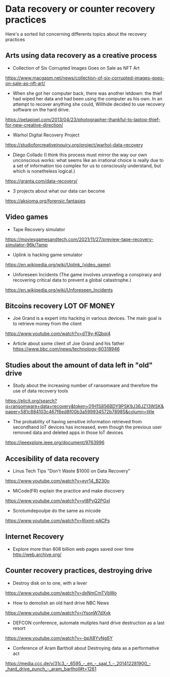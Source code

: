 # Data recovery or counter recovery practices

Here's a sorted list concerning differents topics about the recovery practices

## Arts using data recovery as a creative process

- Collection of Six Corrupted Images Goes on Sale as NFT Art

https://www.macgasm.net/news/collection-of-six-corrupted-images-goes-on-sale-as-nft-art/


- When she got her computer back, there was another letdown: the thief had wiped her data and had been using the computer as his own. In an attempt to recover anything she could, Willhide decided to use recovery software on the hard drive.

https://petapixel.com/2013/04/23/photographer-thankful-to-laptop-thief-for-new-creative-direction/

- Warhol Digital Recovery Project

https://studioforcreativeinquiry.org/project/warhol-data-recovery

- Diego Collado (I think this process must mirror the way our own unconscious works: what seems like an irrational choice is really due to a set of information too complex for us to consciously understand, but which is nonetheless logical.)

https://granta.com/data-recovery/

- 3 projects about what our data can become

https://aksioma.org/forensic.fantasies

## Video games

- Tape Recovery simulator

https://moviesgamesandtech.com/2021/11/27/preview-tape-recovery-simulator-96k/?amp

- Uplink is hacking game simulator

https://en.wikipedia.org/wiki/Uplink_(video_game)

- Unforeseen Incidents (The game involves unraveling a conspiracy and recovering critical data to prevent a global catastrophe.)

https://en.wikipedia.org/wiki/Unforeseen_Incidents

## Bitcoins recovery LOT OF MONEY

- Joe Grand is a expert into hacking in various devices. The main goal is to retrieve money from the client

https://www.youtube.com/watch?v=dT9y-KQbqi4

- Article about some client of Joe Grand and his father 
https://www.bbc.com/news/technology-60318946

## Studies about the amount of data left in "old" drive

- Study about the increasing number of ransomware and therefore the use of data recovery tools

https://elicit.org/search?q=ransomware+data+recovery&token=01H1S856BDY9PSK9J36JZ13WSK&paper=581c884103c467f6ed8f00b3a599934572b78985&column=title


- The probability of having sensitive information retrieved from secondhand IoT devices has increased, even though the previous user removed data and deleted apps in those IoT devices

https://ieeexplore.ieee.org/document/9763996

## Accesibility of data recovery

- Linus Tech Tips "Don't Waste $1000 on Data Recovery"

https://www.youtube.com/watch?v=eyr14_B230o

- MiCode(FR) explain the practice and make discovery

https://www.youtube.com/watch?v=vt8PyQ2PGxI

- Scrotumdepoulpe do the same as micode 

https://www.youtube.com/watch?v=Rixmt-pACPs


## Internet Recovery

- Explore more than 808 billion web pages saved over time
http://web.archive.org/

## Counter recovery practices, destroying drive

- Destroy disk on to one, with a lever

https://www.youtube.com/watch?v=dxNmCmTVbWo


- How to demolish an old hard drive NBC News

https://www.youtube.com/watch?v=jYsonW7dXyk


- DEFCON conference, automate mutiples hard drive destruction as a last resort

https://www.youtube.com/watch?v=-bpX8YvNg6Y

- Conference of Aram Bartholl about Destroying data as a performative act

https://media.ccc.de/v/31c3_-_6595_-_en_-_saal_1_-_201412281900_-_hard_drive_punch_-_aram_bartholl#t=1261

